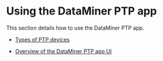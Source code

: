 # Using the DataMiner PTP app

This section details how to use the DataMiner PTP app.

- [Types of PTP devices](Types_of_PTP_devices.md)

- [Overview of the DataMiner PTP app UI](Overview_of_the_DataMiner_PTP_app_UI.md)
